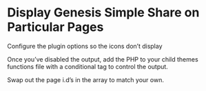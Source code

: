 # Display Genesis Simple Share on Particular Pages

Configure the plugin options so the icons don’t display

Once you’ve disabled the output, add the PHP to your child themes functions file with a conditional tag to control the output.

Swap out the page i.d’s in the array to match your own.
